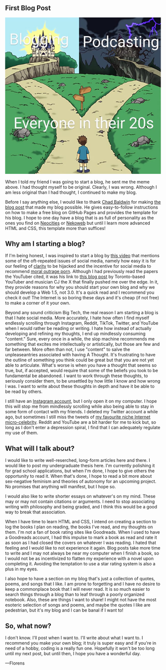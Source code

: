 ## First Blog Post

<img src="_assets/img/startBlog.jpg" alt="Kid staring frozen at a fork in the road. To their left is a wonderful castle and the their right
   is decrepit mansion. The kid is labeled 'Everyone in their 20s', the castle 'blogging', and the mansion 'podcasting'.">

When I told my friend I was going to start a blog, he sent me the meme above. I had thought myself to be original. Clearly, I was wrong. Although I am less original than I had thought, I continued to make my blog.

Before I say anything else, I would like to thank <a href="https://github.com/chadbaldwin">Chad Baldwin</a> for making <a href="https://chadbaldwin.net/2021/03/14/how-to-build-a-sql-blog.html">the blog post</a> that made my blog possible. He gives easy-to-follow instructions on how to make a free blog on GitHub Pages and provides the template for his blog. I hope to one day have a blog that is as full of personality as the ones you find on <a href="https://neocities.org/">Neocities</a> or <a href="https://nekoweb.org/">Nekoweb</a> but until I learn more advanced HTML and CSS, this template more than suffices! 

## Why am I starting a blog?

If I'm being honest, I was inspired to start a blog by <a href="https://www.youtube.com/watch?v=AtlU-llHNGw">this video</a> that mentions some of the oft-repeated issues of social media, namely how easy it is for our feeling of <a href="https://www.cambridge.org/core/journals/royal-institute-of-philosophy-supplements/article/abs/seductions-of-clarity/5995DF2E11077CA54ED453A248E5A729">clarity</a> to be hijacked and the incentive for social media to recommend <a href="https://jesp.org/index.php/jesp/article/view/990">moral outrage porn</a>. Although I had previously read the papers the YouTuber cited, it was his link to <a href="https://www.cjthex.com/what-is-to-be-done/">this blog post</a> by Toronto-based YouTuber and musician CJ the X that finally pushed me over the edge. In it, they provide reasons for why you should start your own blog and why we should develop a Web 1.5, not 3.0. It's a quick read and I recommend you check it out! The Internet is so boring these days and it's cheap (if not free) to make a corner of it your own. 

Beyond any sound criticism Big Tech, the real reason I am starting a blog is that I hate social media. More accurately, I hate how often I find myself endlessly scrolling through Instagram, Reddit, TikTok, Twitter, and YouTube when I would rather be reading or writing. I hate how instead of actually developing and refining my thoughts, I end up mindlessly consuming "content." Sure, every once in a while, the slop machine recommends me something that excites me intellectually or artistically, but those are few and far between. More often than not, I use "content" to salve the unpleaseantries associated with having A Thought. It's frustrating to have the outline of something you think could be great but that you are not yet able to articulate. What's worse is when you have a thought that seems so true, but, if accepted, would require that some of the beliefs you took to be fundamental be abandoned. I want to work through these thoughts, to seriously consider them, to be unsettled by how little I know and how wrong I was. I want to write about these thoughts in depth and have it be able to be read by others.

I still have an <a href="https://www.instagram.com/mtlstylebagel/">Instagram account</a>, but I only open it on my computer. I hope this will stop me from mindlessly scrolling while also being able to stay in some form of contact with my friends. I deleted my Twitter account a while ago, but sometimes I still miss the tweets of <a href="https://x.com/ginfantasy/">my favourite niche Internet micro-celebrity</a>. Reddit and YouTube are a bit harder for me to kick but, so long as I don't enter a depression spiral, I find that I can adequately regulate my use of them.

## What will I talk about?

I would like to write well-reserched, long-form articles here and there. I would like to post my undergraduate thesis here. I'm currently polishing it for grad school applications, but when I'm done, I hope to give others the opportunity to read it. When that's done, I hope to read a bit more about sex-negative feminism and theories of autonomy for an upcoming project. No promises that anything will manifest, but I hope so.  

I would also like to write shorter essays on whatever's on my mind. These may or may not contain citations or arguments. I need to stop associating writing with philosophy and being graded, and I think this would be a good way to break that association.

When I have time to learn HTML and CSS, I intend on creating a section to log the books I plan on reading, the books I've read, and my thoughts on them. I'm not a fan of book rating sites like Goodreads. When I used to have a Goodreads account, I had this impulse to mark a book as read and rate it as soon as I had closed the covers on whatever I was reading. I hated that feeling and I would like to not experience it again. Blog posts take more time to write and I may not always be near my computer when I finish a book, so I would not be as incentivized to flatten my experience with a novel upon completing it. Avoiding the temptation to use a star rating system is also a plus in my eyes.  

I also hope to have a section on my blog that's just a collection of quotes, poems, and songs that I like. I am prone to forgetting and I have no desire to keep a commonplace book that I will never read. It is so much easier to search things through a blog than to leaf through a poorly organized notebook. Also, these are things I want to share! I might not have the most esoteric selection of songs and poems, and maybe the quotes I like are pedestrian, but it's my blog and I can be banal if I want to!

## So, what now?

I don't know. I'll post when I want to. I'll write about what I want to. I recommend you make your own blog; it truly is super easy and if you're in need of a hobby, coding is a really fun one. Hopefully it won't be too long until my next post, but until then, I hope you have a wonderful day.

—Florens
